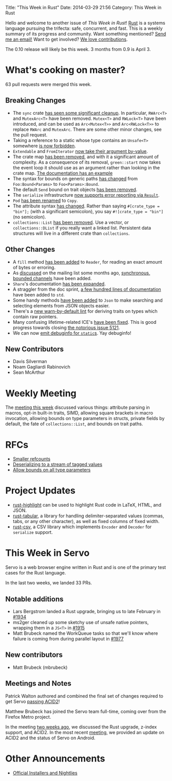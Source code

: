 Title: "This Week in Rust"
Date: 2014-03-29 21:56
Category: This Week in Rust


Hello and welcome to another issue of *This Week in Rust*!
[Rust](http://rust-lang.org) is a systems language pursuing the trifecta:
safe, concurrent, and fast. This is a weekly summary of its progress and
community. Want something mentioned? [Send me an
email!](mailto:corey@octayn.net?subject=This%20Week%20in%20Rust%20Suggestion)
Want to get involved? [We love
contributions](https://github.com/mozilla/rust/wiki/Note-guide-for-new-contributors).

The 0.10 release will likely be this week. 3 months from 0.9 is April 3.

<!-- more -->

# What's cooking on master?

63 pull requests were merged this week.

## Breaking Changes

- The `sync` crate [has seen some significant
  cleanup](https://github.com/mozilla/rust/pull/12900). In particular,
  `RWArc<T>` and `MutexArc<T>` have been removed. `Mutex<T>` and `RWLock<T>`
  have been introduced, and can be used as `Arc<Mutex<T>>` and
  `Arc<RWLock<T>>` to replace `RWArc` and `MutexArc`. There are some other
  minor changes, see the pull request.
- Taking a reference to a static whose type contains an `Unsafe<T>` somewhere
  [is now forbidden](https://github.com/mozilla/rust/pull/13083).
- `Extendable` and `FromIterator` [now take their argument
  by-value](https://github.com/mozilla/rust/pull/13039).
- The crate map [has been
  removed](https://github.com/mozilla/rust/pull/13117), and with it a
  significant amount of complexity. As a consequence of its removal,
  `green::start` now takes the event loop it should use as an argument rather
  than looking in the crate map. [The documentation has an
  example](http://static.rust-lang.org/doc/master/green/index.html#starting-with-libgreen)
- The syntax for bounds on generic paths [has
  changed](https://github.com/mozilla/rust/pull/13079) from
  `Foo:Bound<Params>` to `Foo<Params>:Bound`.
- The default `Send` bound on trait objects [has been
  removed](https://github.com/mozilla/rust/pull/13050).
- The `serialize` infrastructure [now supports error reporting via
  `Result`](https://github.com/mozilla/rust/pull/13107).
- `Pod` [has been renamed](https://github.com/mozilla/rust/pull/13160) to
  `Copy`.
- The attribute syntax [has
  changed](https://github.com/mozilla/rust/pull/13162). Rather than saying
  `#[crate_type = "bin"];` (with a significant semicolon), you say
  `#![crate_type = "bin"]` (no semicolon).
- `collections::List` [has been
  removed](https://github.com/mozilla/rust/pull/13183). Use a vector, or
  `collections::DList` if you really want a linked list. Persistent data
  structures will live in a different crate than `collections`.

## Other Changes

- A `fill` method [has been added](https://github.com/mozilla/rust/pull/13049)
  to `Reader`, for reading an exact amount of bytes or erroring.
- As
  [discussed](https://mail.mozilla.org/pipermail/rust-dev/2014-January/007924.html)
  on the mailing list some months ago, [synchronous, bounded
  channels](https://github.com/mozilla/rust/pull/12991) have been added.
- `Share`'s documentation [has been
  expanded](https://github.com/mozilla/rust/pull/13070).
- A straggler from the doc sprint, [a few hundred lines of
  documentation](https://github.com/mozilla/rust/pull/13135) have been added
  to `std`.
- Some handy methods [have been
  added](https://github.com/mozilla/rust/pull/12780) to `Json` to make
  searching and selecting elements from JSON objects easier.
- There's a [new warn-by-default
  lint](https://github.com/mozilla/rust/pull/13108) for deriving traits on
  types which contain raw pointers.
- Many confusing lifetime-related ICE's [have been
  fixed](https://github.com/mozilla/rust/pull/13157). This is good progress
  towards closing [the notorious issue
  5121](https://github.com/mozilla/rust/issues/5121).
- We can now [emit debuginfo for
  `static`s](https://github.com/mozilla/rust/pull/13143). Yay debuginfo!

## New Contributors

- Davis Silverman
- Noam Gagliardi Rabinovich
- Sean McArthur

# Weekly Meeting

The [meeting this
week](https://github.com/mozilla/rust/wiki/Meeting-weekly-2014-03-25)
discussed various things: attribute parsing in macros, opt-in built-in traits,
SIMD, allowing square brackets in macro invocation, allowing bounds on type
parameters in structs, private fields by default, the fate of
`collections::List`, and bounds on trait paths.

# RFCs

- [Smaller refcounts](https://github.com/rust-lang/rfcs/pull/23)
- [Deserializing to a stream of tagged
  values](https://github.com/rust-lang/rfcs/pull/22)
- [Allow bounds on all type
  parameters](https://github.com/rust-lang/rfcs/pull/20)

# Project Updates

- [rust-highlight](https://github.com/KokaKiwi/rust-highlight) can be used to
  highlight Rust code in LaTeX, HTML, and JSON.
- [rust-tabular](https://github.com/arjantop/rust-tabular), a library for
  handling delimiter-separated values (commas, tabs, or any other character),
  as well as fixed columns of fixed width.
- [rust-csv](https://github.com/BurntSushi/rust-csv), a CSV library which
  implements `Encoder` and `Decoder` for `serialize` support.

# This Week in Servo

Servo is a web browser engine written in Rust and is one of the primary test
cases for the Rust language.

In the last two weeks, we landed 33 PRs.

## Notable additions

- Lars Bergstrom landed a Rust upgrade, bringing us to late February in
  [#1934](https://github.com/mozilla/servo/pull/1934)
- ms2ger cleaned up some sketchy use of unsafe native pointers, wrapping them
  in a `JS<T>` in [#1915](https://github.com/mozilla/servo/pull/1915)
- Matt Brubeck named the WorkQueue tasks so that we'll know where failure is
  coming from during parallel layout in
  [#1977](https://github.com/mozilla/servo/pull/1977)

## New contributors

- Matt Brubeck (mbrubeck)

## Meetings and Notes

Patrick Walton authored and combined the final set of changes required to get
Servo [passing ACID2](https://twitter.com/pcwalton/status/449299846873108480)!

Matthew Brubeck has joined the Servo team full-time, coming over from the
Firefox Metro project.

In the meeting [two weeks
ago](https://github.com/mozilla/servo/wiki/Meeting-2014-03-17), we discussed
the Rust upgrade, z-index support, and ACID2. In the most recent
[meeting](https://github.com/mozilla/servo/wiki/Meeting-2014-03-24), we
provided an update on ACID2 and the status of Servo on Android.

# Other Announcements

- [Official Installers and
  Nightlies](https://mail.mozilla.org/pipermail/rust-dev/2014-March/009223.html)
